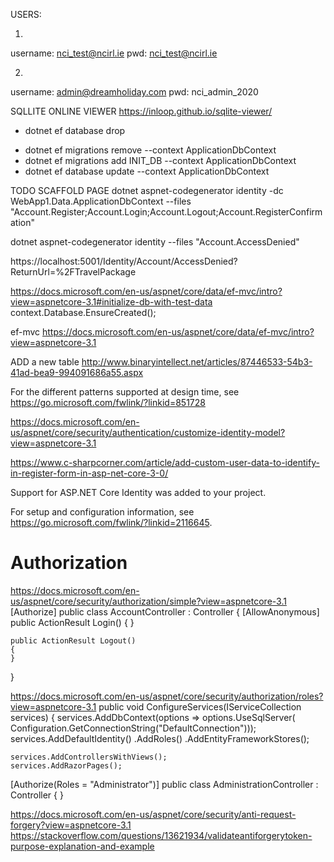 USERS:

1)
username: nci_test@ncirl.ie
pwd: nci_test@ncirl.ie

2)
username: admin@dreamholiday.com
pwd: nci_admin_2020

SQLLITE ONLINE VIEWER
https://inloop.github.io/sqlite-viewer/

- dotnet ef database drop

* dotnet ef migrations remove --context ApplicationDbContext
* dotnet ef migrations add INIT_DB --context ApplicationDbContext
* dotnet ef database update --context ApplicationDbContext

TODO
SCAFFOLD PAGE
dotnet aspnet-codegenerator identity -dc WebApp1.Data.ApplicationDbContext --files "Account.Register;Account.Login;Account.Logout;Account.RegisterConfirmation"

dotnet aspnet-codegenerator identity --files "Account.AccessDenied"

https://localhost:5001/Identity/Account/AccessDenied?ReturnUrl=%2FTravelPackage

https://docs.microsoft.com/en-us/aspnet/core/data/ef-mvc/intro?view=aspnetcore-3.1#initialize-db-with-test-data
context.Database.EnsureCreated();

ef-mvc
https://docs.microsoft.com/en-us/aspnet/core/data/ef-mvc/intro?view=aspnetcore-3.1

ADD a new table
http://www.binaryintellect.net/articles/87446533-54b3-41ad-bea9-994091686a55.aspx

For the different patterns supported at design time,
see https://go.microsoft.com/fwlink/?linkid=851728

https://docs.microsoft.com/en-us/aspnet/core/security/authentication/customize-identity-model?view=aspnetcore-3.1

https://www.c-sharpcorner.com/article/add-custom-user-data-to-identify-in-register-form-in-asp-net-core-3-0/

Support for ASP.NET Core Identity was added to your project.

For setup and configuration information, see https://go.microsoft.com/fwlink/?linkid=2116645.

# Authorization

https://docs.microsoft.com/en-us/aspnet/core/security/authorization/simple?view=aspnetcore-3.1
[Authorize]
public class AccountController : Controller
{
[AllowAnonymous]
public ActionResult Login()
{
}

    public ActionResult Logout()
    {
    }

}

https://docs.microsoft.com/en-us/aspnet/core/security/authorization/roles?view=aspnetcore-3.1
public void ConfigureServices(IServiceCollection services)
{
services.AddDbContext<ApplicationDbContext>(options =>
options.UseSqlServer(
Configuration.GetConnectionString("DefaultConnection")));
services.AddDefaultIdentity<IdentityUser>()
.AddRoles<IdentityRole>()
.AddEntityFrameworkStores<ApplicationDbContext>();

    services.AddControllersWithViews();
    services.AddRazorPages();

[Authorize(Roles = "Administrator")]
public class AdministrationController : Controller
{
}

https://docs.microsoft.com/en-us/aspnet/core/security/anti-request-forgery?view=aspnetcore-3.1
https://stackoverflow.com/questions/13621934/validateantiforgerytoken-purpose-explanation-and-example
